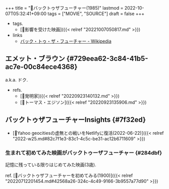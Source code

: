 +++
title = "🎥バックトゥザフューチャー(1985)"
lastmod = 2022-10-07T05:32:41+09:00
tags = ["MOVIE", "SOURCE"]
draft = false
+++

-   tags.
    -   [🦊影響を受けた映画]({{< relref "20221007050817.md" >}})
-   links
    -   [バック・トゥ・ザ・フューチャー - Wikipedia](https://ja.wikipedia.org/wiki/%E3%83%90%E3%83%83%E3%82%AF%E3%83%BB%E3%83%88%E3%82%A5%E3%83%BB%E3%82%B6%E3%83%BB%E3%83%95%E3%83%A5%E3%83%BC%E3%83%81%E3%83%A3%E3%83%BC)


## エメット・ブラウン {#729eea62-3c84-41b5-ac7e-00c84ece4368}

a.k.a. ドク.

-   refs.
    -   [🔖発明家]({{< relref "20220923140132.md" >}})
    -   [👨トーマス・エジソン]({{< relref "20220923135906.md" >}})


## バックトゥザフューチャーInsights {#7f32ed}

-   [💭Yahoo geocitiesの虚無との戦いをNetlifyに復活(2022-06-22)]({{< relref "2022-w25.md#82c7f1e3-83c1-4c5c-be31-ac12b6711609" >}})


### 生まれて初めてみた映画がバックトゥーザフューチャー {#284dbf}

記憶に残っている限りはじめてみた映画(3歳).

ref. [🔴バックトゥザフューチャーを初めてみる(1900)]({{< relref "20220712201454.md#42568a26-324c-4c49-9166-3b9557a77d90" >}})
